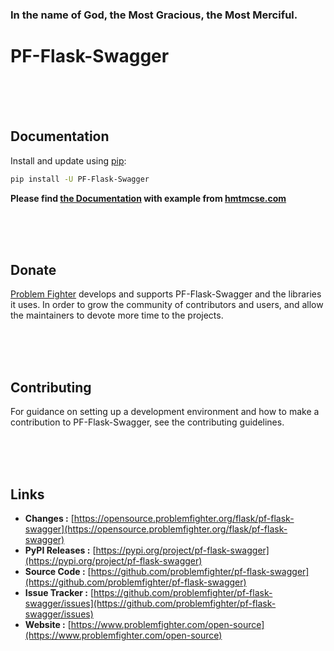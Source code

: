### In the name of God, the Most Gracious, the Most Merciful.

# PF-Flask-Swagger



<br/><br/><br/>
## Documentation
Install and update using [pip](https://pip.pypa.io/en/stable/getting-started/):
```bash
pip install -U PF-Flask-Swagger
```

**Please find [the Documentation]() with example from [hmtmcse.com]()**


<br/><br/><br/>
## Donate
[Problem Fighter](https://www.problemfighter.com/) develops and supports PF-Flask-Swagger and the libraries it uses. In order to grow
the community of contributors and users, and allow the maintainers to devote more time to the projects.


<br/><br/><br/>
## Contributing
For guidance on setting up a development environment and how to make a contribution to PF-Flask-Swagger, see the contributing guidelines.


<br/><br/><br/>
## Links
* **Changes :** [https://opensource.problemfighter.org/flask/pf-flask-swagger](https://opensource.problemfighter.org/flask/pf-flask-swagger)
* **PyPI Releases :** [https://pypi.org/project/pf-flask-swagger](https://pypi.org/project/pf-flask-swagger)
* **Source Code :** [https://github.com/problemfighter/pf-flask-swagger](https://github.com/problemfighter/pf-flask-swagger)
* **Issue Tracker :** [https://github.com/problemfighter/pf-flask-swagger/issues](https://github.com/problemfighter/pf-flask-swagger/issues)
* **Website :** [https://www.problemfighter.com/open-source](https://www.problemfighter.com/open-source)

